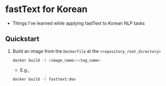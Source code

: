 # fastText for Korean

- Things I've learned while applying fastText to Korean NLP tasks

## Quickstart

1. Build an image from the `Dockerfile` at the `<repository_root_directory>`

    ```Bash
    docker build -t <image_name>:<tag_name>
    ```
    
    - E.g.,
    
    ```Bash
    docker build -t fasttext:dev
    ```